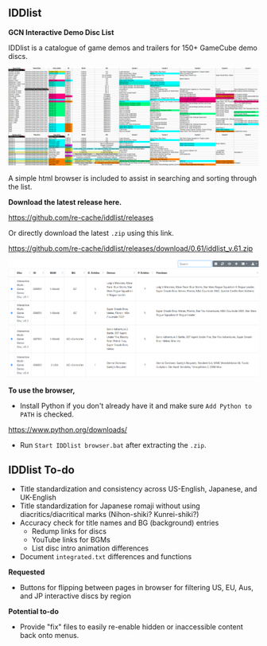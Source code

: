 ## IDDlist
**GCN Interactive Demo Disc List**

IDDlist is a catalogue of game demos and trailers for 150+ GameCube demo discs.

![iddlist screenshot](assets/iddlist.png)

A simple html browser is included to assist in searching and sorting through the list.

**Download the latest release here.**

https://github.com/re-cache/iddlist/releases

Or directly download the latest `.zip` using this link.

https://github.com/re-cache/iddlist/releases/download/0.61/iddlist_v.61.zip

![iddlist screenshot](assets/idd_browser_61.png)

**To use the browser,**

* Install Python if you don't already have it and make sure `Add Python to PATH` is checked.

https://www.python.org/downloads/

 * Run `Start IDDlist browser.bat` after extracting the `.zip`.

## IDDlist To-do

* Title standardization and consistency across US-English, Japanese, and UK-English
* Title standardization for Japanese romaji without using diacritics/diacritical marks (Nihon-shiki? Kunrei-shiki?)
* Accuracy check for title names and BG (background) entries
  * Redump links for discs
  * YouTube links for BGMs
  * List disc intro animation differences
* Document `integrated.txt` differences and functions

**Requested**
* Buttons for flipping between pages in browser for filtering US, EU, Aus, and JP interactive discs by region
 
**Potential to-do**
* Provide "fix" files to easily re-enable hidden or inaccessible content back onto menus. 
